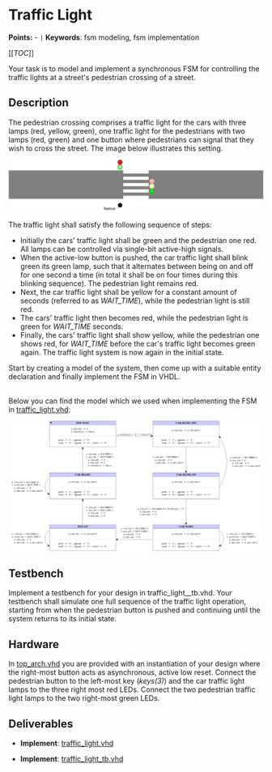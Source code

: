 
# Traffic Light

**Points:** - `|` **Keywords**: fsm modeling, fsm implementation

[[_TOC_]]

Your task is to model and implement a synchronous FSM for controlling the traffic lights at a street's pedestrian crossing of a street.


## Description

The pedestrian crossing comprises a traffic light for the cars with three lamps (red, yellow, green), one traffic light for the pedestrians with two lamps (red, green) and one button where pedestrians can signal that they wish to cross the street.
The image below illustrates this setting.


![Pedestrian Crossing](.mdata/crossing.svg)

The traffic light shall satisfy the following sequence of steps:
- Initially the cars' traffic light shall be green and the pedestrian one red.
  All lamps can be controlled via single-bit active-high signals.
- When the active-low button is pushed, the car traffic light shall blink green its green lamp, such that it alternates between being on and off for one second a time (in total it shall be on four times during this blinking sequence).
  The pedestrian light remains red.
- Next, the car traffic light shall be yellow for a constant amount of seconds (referred to as *WAIT_TIME*), while the pedestrian light is still red.
- The cars' traffic light then becomes red, while the pedestrian light is green for *WAIT_TIME* seconds.
- Finally, the cars' traffic light shall show yellow, while the pedestrian one shows red, for *WAIT_TIME* before the car's traffic light becomes green again.
  The traffic light system is now again in the initial state.


Start by creating a model of the system, then come up with a suitable entity declaration and finally implement the FSM in VHDL.


<br>Below you can find the model which we used when implementing the FSM in [traffic_light.vhd](src/traffic_light.vhd):

![Traffic Light FSM Model](.mdata/model.svg)



## Testbench

Implement a testbench for your design in traffic_light__tb.vhd.
Your testbench shall simulate one full sequence of the traffic light operation, starting from when the pedestrian button is pushed and continuing until the system returns to its initial state.




## Hardware

In [top_arch.vhd](top_arch.vhd) you are provided with an instantiation of your design where the right-most button acts as asynchronous, active low reset.
Connect the pedestrian button to the left-most key (<i>keys(3)</i>) and the car traffic light lamps to the three right most red LEDs.
Connect the two pedestrian traffic light lamps to the two right-most green LEDs.



## Deliverables

- **Implement**: [traffic_light.vhd](src/traffic_light.vhd)

- **Implement**: [traffic_light_tb.vhd](tb/traffic_light_tb.vhd)

